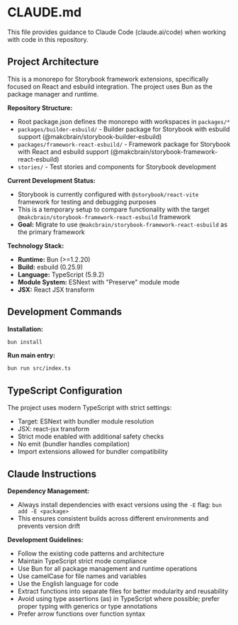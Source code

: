 # CLAUDE.md

This file provides guidance to Claude Code (claude.ai/code) when working with code in this repository.

## Project Architecture

This is a monorepo for Storybook framework extensions, specifically focused on React and esbuild integration. The project uses Bun as the package manager and runtime.

**Repository Structure:**
- Root package.json defines the monorepo with workspaces in `packages/*`
- `packages/builder-esbuild/` - Builder package for Storybook with esbuild support (@makcbrain/storybook-builder-esbuild)
- `packages/framework-react-esbuild/` - Framework package for Storybook with React and esbuild support (@makcbrain/storybook-framework-react-esbuild)
- `stories/` - Test stories and components for Storybook development

**Current Development Status:**
- Storybook is currently configured with `@storybook/react-vite` framework for testing and debugging purposes
- This is a temporary setup to compare functionality with the target `@makcbrain/storybook-framework-react-esbuild` framework
- **Goal:** Migrate to use `@makcbrain/storybook-framework-react-esbuild` as the primary framework

**Technology Stack:**
- **Runtime:** Bun (>=1.2.20)
- **Build:** esbuild (0.25.9)  
- **Language:** TypeScript (5.9.2)
- **Module System:** ESNext with "Preserve" module mode
- **JSX:** React JSX transform

## Development Commands

**Installation:**
```bash
bun install
```

**Run main entry:**
```bash
bun run src/index.ts
```

## TypeScript Configuration

The project uses modern TypeScript with strict settings:
- Target: ESNext with bundler module resolution
- JSX: react-jsx transform
- Strict mode enabled with additional safety checks
- No emit (bundler handles compilation)
- Import extensions allowed for bundler compatibility

## Claude Instructions

**Dependency Management:**
- Always install dependencies with exact versions using the `-E` flag: `bun add -E <package>`
- This ensures consistent builds across different environments and prevents version drift

**Development Guidelines:**
- Follow the existing code patterns and architecture
- Maintain TypeScript strict mode compliance
- Use Bun for all package management and runtime operations
- Use camelCase for file names and variables
- Use the English language for code
- Extract functions into separate files for better modularity and reusability
- Avoid using type assertions (as) in TypeScript where possible; prefer proper typing with generics or type annotations
- Prefer arrow functions over function syntax
